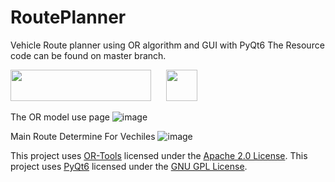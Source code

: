 # RoutePlanner
Vehicle Route planner using OR algorithm and GUI with PyQt6
The Resource code can be found on master branch.
<p float="center">
  <img src="https://github.com/BBBakir/RoutePlanner/assets/92781750/e9872c7d-59c7-43c6-9f1a-36e557014a4a" width="225" height="50px"  style="margin-right:20px;"/>
  <img src="https://github.com/BBBakir/RoutePlanner/assets/92781750/0f6457d1-fe91-4e7d-b63a-87982818257a" width="50" height="50px"/> 
</p>

The OR model use page
![image](https://github.com/BBBakir/RoutePlanner/assets/92781750/794c0df7-768f-49bc-983b-a8fc2497488b)

Main Route Determine For Vechiles
![image](https://github.com/BBBakir/RoutePlanner/assets/92781750/d20a37bc-b614-49fb-b017-634871874d38)

This project uses [OR-Tools](https://developers.google.com/optimization) licensed under the [Apache 2.0 License](./LICENSE-OR-TOOLS.txt).
This project uses [PyQt6](https://www.riverbankcomputing.com/software/pyqt/intro) licensed under the [GNU GPL License](./LICENSE-PyQt6.txt).



